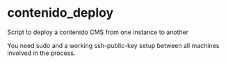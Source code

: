 contenido_deploy
================

Script to deploy a contenido CMS from one instance to another

You need sudo and a working ssh-public-key setup between all machines involved in the process.

